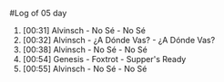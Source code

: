 #Log of 05 day

1. [00:31] Alvinsch - No Sé - No Sé
1. [00:32] Alvinsch - ¿A Dónde Vas? - ¿A Dónde Vas?
1. [00:38] Alvinsch - No Sé - No Sé
1. [00:54] Genesis - Foxtrot - Supper's Ready
1. [00:55] Alvinsch - No Sé - No Sé
